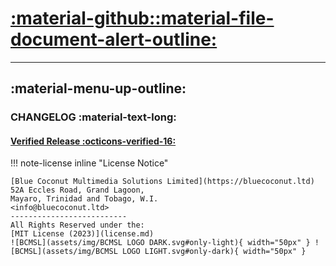 # [**:material-github::material-file-document-alert-outline:**](https://github.com/bluecoconutltd/BCMSL_DEV_Guidelines/blob/main/docs/changelog.md)

***

## **:material-menu-up-outline:**

### **CHANGELOG :material-text-long:**
  
#### [Verified Release :octicons-verified-16:](https://github.com/bluecoconutltd/BCMSL_DEV_Guidelines/tags)
  
!!! note-license inline "License Notice"
  
    [Blue Coconut Multimedia Solutions Limited](https://bluecoconut.ltd)  
    52A Eccles Road, Grand Lagoon,  
    Mayaro, Trinidad and Tobago, W.I.  
    <info@bluecoconut.ltd>  
    --------------------------
    All Rights Reserved under the:  
    [MIT License (2023)](license.md)  
    ![BCMSL](assets/img/BCMSL LOGO DARK.svg#only-light){ width="50px" } ![BCMSL](assets/img/BCMSL LOGO LIGHT.svg#only-dark){ width="50px" }  
